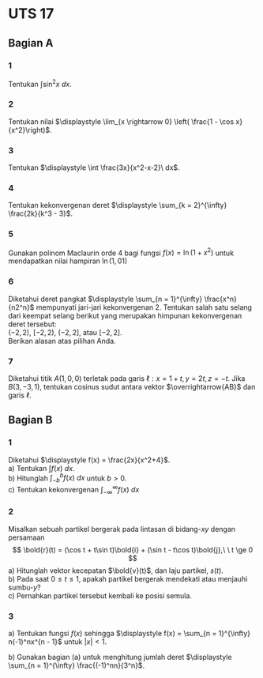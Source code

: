 # UTS 17

## Bagian A

### 1
Tentukan $\displaystyle \int \sin^2 x\ dx$.

### 2
Tentukan nilai $\displaystyle \lim_{x \rightarrow 0} \left( \frac{1 - \cos x}{x^2}\right)$.

### 3
Tentukan $\displaystyle \int \frac{3x}{x^2-x-2}\ dx$.

### 4
Tentukan kekonvergenan deret $\displaystyle \sum_{k = 2}^{\infty} \frac{2k}{k^3 - 3}$.

### 5
Gunakan polinom Maclaurin orde 4 bagi fungsi $f(x) = \ln(1 + x^2)$ untuk mendapatkan nilai hampiran $\ln(1,01)$

### 6
Diketahui deret pangkat $\displaystyle \sum_{n = 1}^{\infty} \frac{x^n}{n2^n}$ mempunyati jari-jari kekonvergenan $2$. Tentukan salah satu selang dari keempat selang berikut yang merupakan himpunan kekonvergenan deret tersebut:  
$(-2, 2)$, $[-2, 2)$, $(-2, 2]$, atau $[-2, 2]$.  
Berikan alasan atas pilihan Anda.

### 7
Diketahui titik $A(1,0,0)$ terletak pada garis $\ell: x = 1 + t, y = 2t, z = -t$. Jika $B(3,-3,1)$, tentukan cosinus sudut antara vektor $\overrightarrow{AB}$ dan garis $\ell$.

## Bagian B

### 1
Diketahui $\displaystyle f(x) = \frac{2x}{x^2+4}$.  
a) Tentukan $\displaystyle \int f(x)\ dx$.  
b) Hitunglah $\displaystyle \int_{-b}^{b} f(x)\ dx$ untuk $b \gt 0$.  
c) Tentukan kekonvergenan $\displaystyle \int_{-\infty}^{\infty} f(x)\ dx$

### 2
Misalkan sebuah partikel bergerak pada lintasan di bidang-$xy$ dengan persamaan
$$
\bold{r}(t) = (\cos t + t\sin t)\bold{i} + (\sin t - t\cos t)\bold{j},\ \  t \ge 0
$$
a) Hitunglah vektor kecepatan $\bold{v}(t)$, dan laju partikel, $s(t)$.  
b) Pada saat $0 \le t \le 1$, apakah partikel bergerak mendekati atau menjauhi sumbu-$y$?  
c) Pernahkan partikel tersebut kembali ke posisi semula.

### 3
a) Tentukan fungsi $f(x)$ sehingga $\displaystyle f(x) = \sum_{n = 1}^{\infty} n(-1)^nx^{n - 1}$ untuk $|x| \lt 1$.

b) Gunakan bagian (a) untuk menghitung jumlah deret $\displaystyle \sum_{n = 1}^{\infty} \frac{(-1)^nn}{3^n}$.
